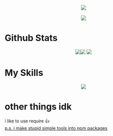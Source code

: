 <p align="center">
    <img src="https://i.french-cat.repl.co"></img>
    <br></br>
    <img src="https://komarev.com/ghpvc/?username=French-Cat"></img>
</p>
<p align="center">
    <h1>Github Stats</h1>
</p>
<p align="center">
    <img src="https://github-readme-streak-stats.herokuapp.com/?user=French-Cat&theme=vue-dark&date_format=M%20j%5B%2C%20Y%5D&"></img><img src="https://github-readme-stats.vercel.app/api?username=French-Cat&count_private=true&show_icons=true&theme=vue-dark&include_all_commits=true"></img>
    <img src="https://github-readme-stats.vercel.app/api/top-langs/?username=French-Cat&langs_count=10&theme=vue-dark"></img>
</p>
<p align="center">
    <h1>My Skills</h1>
</p>
<p align="center">
    <img src="https://skillicons.dev/icons?theme=dark&perline=11&i=androidstudio,aws,bash,blender,cs,cloudflare,codepen,css,discord,bots,docker,electron,express,firebase,git,github,gitlab,go,gradle,heroku,html,ai,instagram,java,js,linux,lua,md,nginx,nodejs,ps,php,powershell,py,raspberrypi,stackoverflow,svg,twitter,ts,unity,visualstudio,vscode,vue,workers"></img>
</p>
<p align="center">
    <h1>other things idk</h1>
    i like to use require 👍<br>
    <a href="https://www.npmjs.com/~french-cat">p.s. i make stupid simple tools into npm packages</a>
</p>

